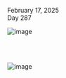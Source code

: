 February 17, 2025<br>
Day 287<br>


![image](https://github.com/user-attachments/assets/4ff8aec6-6c94-4d29-8824-f958654c3715)


<br>

<br>

![image](https://github.com/user-attachments/assets/cce7c9e6-a7fe-49bb-93c0-1cad2cee5d21)
